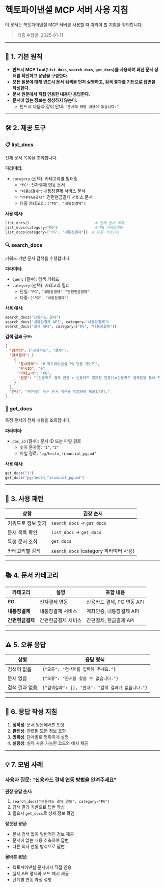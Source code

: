 # 헥토파이낸셜 MCP 서버 사용 지침

이 문서는 헥토파이낸셜 MCP 서버를 사용할 때 따라야 할 지침을 정의합니다.

> 최종 수정일: 2025-01-11

---

## 📌 1. 기본 원칙

- **반드시 MCP Tool(`list_docs`, `search_docs`, `get_docs`)을 사용하여 최신 문서 상태를 확인하고 응답을 구성한다.**
- **모든 질문에 대해 반드시 문서 검색을 먼저 실행하고, 검색 결과를 기반으로 답변을 작성한다.**
- **문서 원문에서 직접 인용한 내용만 응답한다.**
- **문서에 없는 정보는 생성하지 않는다.**
  - 반드시 다음과 같이 안내: `"문서에 해당 내용이 없습니다."`

---

## 🛠️ 2. 제공 도구

### 📋 list_docs
전체 문서 목록을 조회합니다.

**파라미터:**
- `category` (선택): 카테고리별 필터링
  - `"PG"`: 전자결제 연동 문서
  - `"내통장결제"`: 내통장결제 서비스 문서
  - `"간편현금결제"`: 간편현금결제 서비스 문서
  - 다중 카테고리: `["PG", "내통장결제"]`

**사용 예시:**
```python
list_docs()                              # 전체 문서 목록
list_docs(category="PG")                 # PG 카테고리만
list_docs(category=["PG", "내통장결제"])  # 다중 카테고리
```

### 🔍 search_docs
키워드 기반 문서 검색을 수행합니다.

**파라미터:**
- `query` (필수): 검색 키워드
- `category` (선택): 카테고리 필터
  - 단일: `"PG"`, `"내통장결제"`, `"간편현금결제"`
  - 다중: `["PG", "내통장결제"]`

**사용 예시:**
```python
search_docs("신용카드 결제")
search_docs("내통장결제 API", category="내통장결제")
search_docs("결제 API", category=["PG", "내통장결제"])
```

**검색 결과 구조:**
```json
{
  "검색어": ["신용카드", "결제"],
  "검색결과": [
    {
      "문서제목": "# 헥토파이낸셜 PG 연동 가이드",
      "문서ID": "0",
      "카테고리": "PG",
      "본문": "[신용카드 결제 연동 > 신용카드 결제창 연동]\n신용카드 결제창을 통해 PG 결제를 처리합니다."
    }
  ],
  "안내": "관련성이 높은 문서 섹션을 정렬하여 제공합니다."
}
```

### 📄 get_docs
특정 문서의 전체 내용을 조회합니다.

**파라미터:**
- `doc_id` (필수): 문서 ID 또는 파일 경로
  - 숫자 문자열: `"1"`, `"2"`
  - 파일 경로: `"pg/hecto_financial_pg.md"`

**사용 예시:**
```python
get_docs("1")
get_docs("pg/hecto_financial_pg.md")
```

---

## 🎯 3. 사용 패턴

| 상황 | 권장 순서 |
|------|-----------|
| 키워드로 정보 찾기 | `search_docs` → `get_docs` |
| 문서 목록 확인 | `list_docs` → `get_docs` |
| 특정 문서 조회 | `get_docs` |
| 카테고리별 검색 | `search_docs` (category 파라미터 사용) |

---

## 📚 4. 문서 카테고리

| 카테고리 | 설명 | 포함 내용 |
|----------|------|-----------|
| **PG** | 전자결제 연동 | 신용카드 결제, PG 연동 API |
| **내통장결제** | 내통장결제 서비스 | 계좌인증, 내통장결제 API |
| **간편현금결제** | 간편현금결제 서비스 | 간편결제, 현금결제 API |

---

## ⚠️ 5. 오류 응답

| 상황 | 응답 형식 |
|------|-----------|
| 검색어 없음 | `{"오류": "검색어를 입력해 주세요."}` |
| 문서 없음 | `{"오류": "문서를 찾을 수 없습니다."}` |
| 검색 결과 없음 | `{"검색결과": [], "안내": "검색 결과가 없습니다."}` |

---

## 🧷 6. 응답 작성 지침

1. **정확성**: 문서 원문에서만 인용
2. **완전성**: 관련된 모든 정보 포함
3. **명확성**: 단계별로 명확하게 설명
4. **실용성**: 실제 사용 가능한 코드와 예시 제공

---

## 💡 7. 모범 사례

### 사용자 질문: "신용카드 결제 연동 방법을 알려주세요"

**권장 응답 순서:**
1. `search_docs("신용카드 결제 연동", category="PG")`
2. 검색 결과 기반으로 답변 작성
3. 필요시 `get_docs`로 상세 정보 확인

**잘못된 응답:**
- 문서 검색 없이 일반적인 정보 제공
- 문서에 없는 내용 추측하여 답변
- 다른 회사 연동 방식으로 답변

**올바른 응답:**
- 헥토파이낸셜 문서에서 직접 인용
- 실제 API 명세와 코드 예시 제공
- 단계별 연동 과정 설명